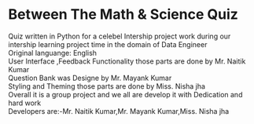 # Between The Math & Science Quiz
Quiz written in Python for a celebel Intership project work during our intership learning project time in the domain of Data Engineer\
Original languange: English\
User Interface ,Feedback Functionality those parts are done by Mr. Naitik Kumar\
Question Bank was Designe by Mr. Mayank Kumar\
Styling and Theming those parts are done by Miss. Nisha jha\
Overall it is a group project and we all are develop it with Dedication and hard work\
Developers are:-Mr. Naitik Kumar,Mr. Mayank Kumar,Miss. Nisha jha
                
